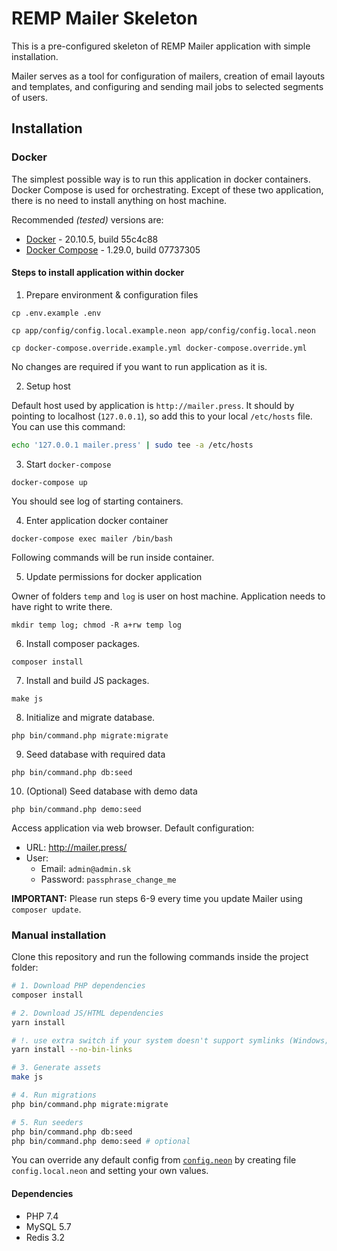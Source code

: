 # REMP Mailer Skeleton

This is a pre-configured skeleton of REMP Mailer application with simple installation.

Mailer serves as a tool for configuration of mailers, creation of email layouts and
templates, and configuring and sending mail jobs to selected segments of users.

## Installation

### Docker

The simplest possible way is to run this application in docker containers. Docker Compose is used for orchestrating. Except of these two application, there is no need to install anything on host machine.

Recommended _(tested)_ versions are:

- [Docker](https://www.docker.com/products/docker-engine) - 20.10.5, build 55c4c88
- [Docker Compose](https://docs.docker.com/compose/overview/) - 1.29.0, build 07737305

#### Steps to install application within docker

1. Prepare environment & configuration files
```
cp .env.example .env
```
```
cp app/config/config.local.example.neon app/config/config.local.neon
```
```
cp docker-compose.override.example.yml docker-compose.override.yml
```
No changes are required if you want to run application as it is.

2. Setup host 

Default host used by application is `http://mailer.press`. It should by pointing to localhost (`127.0.0.1`), so add this to your local `/etc/hosts` file. You can use this command:

```bash
echo '127.0.0.1 mailer.press' | sudo tee -a /etc/hosts
```

3. Start `docker-compose`

```
docker-compose up
```

You should see log of starting containers.

4. Enter application docker container

```
docker-compose exec mailer /bin/bash
```

Following commands will be run inside container.

5. Update permissions for docker application

Owner of folders `temp` and `log` is user on host machine. Application needs to have right to write there.

```
mkdir temp log; chmod -R a+rw temp log
```

6. Install composer packages.

```
composer install
```

7. Install and build JS packages.

```
make js
```

8. Initialize and migrate database.

```
php bin/command.php migrate:migrate
```

9. Seed database with required data

```
php bin/command.php db:seed
```

10. (Optional) Seed database with demo data

```
php bin/command.php demo:seed
```

Access application via web browser. Default configuration:

- URL: http://mailer.press/
- User:
    - Email: `admin@admin.sk`
    - Password: `passphrase_change_me`
    
**IMPORTANT:** Please run steps 6-9 every time you update Mailer using `composer update`.

### Manual installation

Clone this repository and run the following commands inside the project folder:

```bash
# 1. Download PHP dependencies
composer install

# 2. Download JS/HTML dependencies
yarn install

# !. use extra switch if your system doesn't support symlinks (Windows; can be enabled)
yarn install --no-bin-links

# 3. Generate assets
make js

# 4. Run migrations
php bin/command.php migrate:migrate

# 5. Run seeders
php bin/command.php db:seed
php bin/command.php demo:seed # optional
```

You can override any default config from
[`config.neon`](./app/config/config.neon) by creating file
`config.local.neon` and setting your own values.

#### Dependencies

- PHP 7.4
- MySQL 5.7
- Redis 3.2